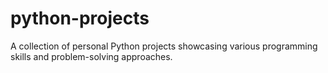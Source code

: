 # python-projects
A collection of personal Python projects showcasing various programming skills and problem-solving approaches.

